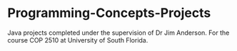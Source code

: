 # Programming-Concepts-Projects
Java projects completed under the supervision of Dr Jim Anderson. For the course COP 2510 at University of South Florida.
